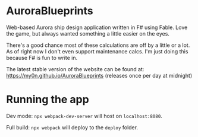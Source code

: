 # AuroraBlueprints

Web-based Aurora ship design application written in F# using Fable. Love the game, but always wanted something a little easier on the eyes.

There's a good chance most of these calculations are off by a little or a lot. As of right now I don't even support maintenance calcs. I'm just doing this because F# is fun to write in.

The latest stable version of the website can be found at: https://my0n.github.io/AuroraBlueprints (releases once per day at midnight)

# Running the app

Dev mode: `npx webpack-dev-server` will host on `localhost:8080`.

Full build: `npx webpack` will deploy to the `deploy` folder.


